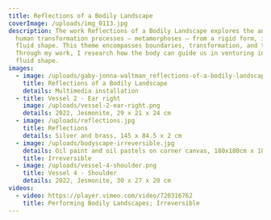 ```yaml
---
title: Reflections of a Bodily Landscape
coverImage: /uploads/img_0113.jpg
description: The work Reflections of a Bodily Landscape explores the anatomy of
  human transformation processes – metamorphoses – from a rigid form, into a
  fluid shape. This theme encompasses boundaries, transformation, and trauma.
  Through my work, I research how the body can guide us in venturing into this
  fluid shape.
images:
  - image: /uploads/gaby-jonna-waltman_reflections-of-a-bodily-landscape_2022.jpg
    title: Reflections of a Bodily Landscape
    details: Multimedia installation
  - title: Vessel 2 - Ear right
    image: /uploads/vessel-2-ear-right.png
    details: 2022, Jesmonite, 29 x 21 x 24 cm
  - image: /uploads/reflections.jpg
    title: Reflections
    details: Silver and brass, 145 x 84.5 x 2 cm
  - image: /uploads/bodyscape-irreversible.jpg
    details: Oil paint and oil pastels on corner canvas, 180x180cm x 180x180cm ∟90 ̊
    title: Irreversible
  - image: /uploads/vessel-4-shoulder.png
    title: Vessel 4 - Shoulder
    details: 2022, Jesmonite, 30 x 27 x 20 cm
videos:
  - video: https://player.vimeo.com/video/720316762
    title: Performing Bodily Landscapes; Irreversible
---
```

